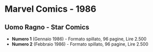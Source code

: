 # Marvel Comics - 1986

## Uomo Ragno - Star Comics
- **Numero 1** (Gennaio 1986) - Formato spillato, 96 pagine, Lire 2.500
- **Numero 2** (Febbraio 1986) - Formato spillato, 96 pagine, Lire 2.500
